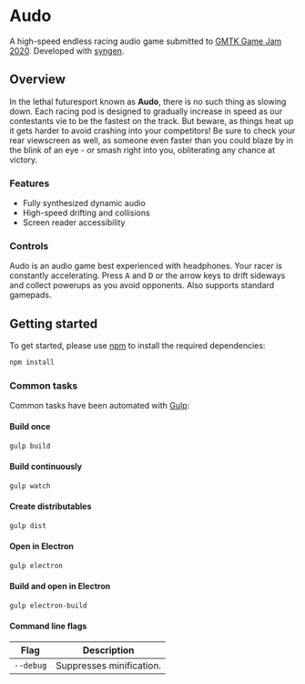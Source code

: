 # Audo
A high-speed endless racing audio game submitted to [GMTK Game Jam 2020](https://itch.io/jam/gmtk-2020).
Developed with [syngen](https://github.com/nicross/syngen).

## Overview
In the lethal futuresport known as **Audo**, there is no such thing as slowing down.
Each racing pod is designed to gradually increase in speed as our contestants vie to be the fastest on the track.
But beware, as things heat up it gets harder to avoid crashing into your competitors!
Be sure to check your rear viewscreen as well, as someone even faster than you could blaze by in the blink of an eye - or smash right into you, obliterating any chance at victory.

### Features
- Fully synthesized dynamic audio
- High-speed drifting and collisions
- Screen reader accessibility

### Controls
Audo is an audio game best experienced with headphones.
Your racer is constantly accelerating.
Press <kbd>A</kbd> and <kbd>D</kbd> or the arrow keys to drift sideways and collect powerups as you avoid opponents.
Also supports standard gamepads.

## Getting started
To get started, please  use [npm](https://nodejs.org) to install the required dependencies:
```sh
npm install
```

### Common tasks
Common tasks have been automated with [Gulp](https://gulpjs.com):

#### Build once
```sh
gulp build
```

#### Build continuously
```sh
gulp watch
```

#### Create distributables
```sh
gulp dist
```

#### Open in Electron
```sh
gulp electron
```

#### Build and open in Electron
```sh
gulp electron-build
```

#### Command line flags
| Flag | Description |
| - | - |
| `--debug` | Suppresses minification. |
